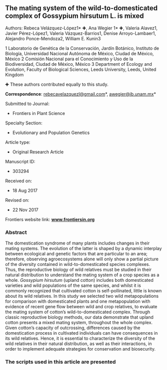 ## The mating system of the wild-to-domesticated complex of Gossypium hirsutum L. is mixed # 

Authors: Rebeca Velázquez-López1* ✚, Ana Wegier 1* ✚, Valeria Alavez1, Javier Pérez-López1, Valeria Vázquez-Barrios1, Denise Arroyo-Lambaer1, Alejandro Ponce-Mendoza2, William E. Kunin3 

1 Laboratorio de Genética de la Conservación, Jardín Botánico, Instituto de Biología, Universidad Nacional Autónoma de México, Ciudad de México, México
2 Comisión Nacional para el Conocimiento y Uso de la Biodiversidad, Ciudad de México, México
3 Department of Ecology and Evolution, Faculty of Biological Sciences, Leeds University, Leeds, United Kingdom

✚ These authors contributed equally to this study.

 **Correspondence**: rebecavelazquezl@gmail.com*, awegier@ib.unam.mx*

Submitted to Journal:
* Frontiers in Plant Science

Specialty Section:
* Evolutionary and Population Genetics

Article type:
* Original Research Article

Manuscript ID:
* 303294

Received on:
* 18 Aug 2017

Revised on:
* 22 Nov 2017

Frontiers website link:
**www.frontiersin.org**


### Abstract

The domestication syndrome of many plants includes changes in their mating systems. The evolution of the latter is shaped by a dynamic interplay between ecological and genetic factors that are particular to an area; therefore, observing agroecosystems alone will only show a partial picture of the diversity contained in wild-to-domesticated species complexes. Thus, the reproductive biology of wild relatives must be studied in their natural distribution to understand the mating system of a crop species as a whole.
*Gossypium hirsutum* (upland cotton) includes both domesticated varieties and wild populations of the same species, and whilst it is commonly recognized that cultivated cotton is self-pollinated, little is known about its wild relatives. In this study we selected two wild metapopulations for comparison with domesticated plants and one metapopulation with evidence of recent gene flow between wild and crop relatives, to evaluate the mating system of cotton’s wild-to-domesticated complex. Through classic reproductive biology methods, our data demonstrate that upland cotton presents a mixed mating system, throughout the whole complex. Given cotton’s capacity of outcrossing, differences caused by the domestication process in cultivated individuals can have consequences in its wild relatives. Hence, it is essential to characterize the diversity of the wild relatives in their natural distribution, as well as their interactions, in order to implement adequate strategies for conservation and biosecurity.


### The scripts used in this article are presented
